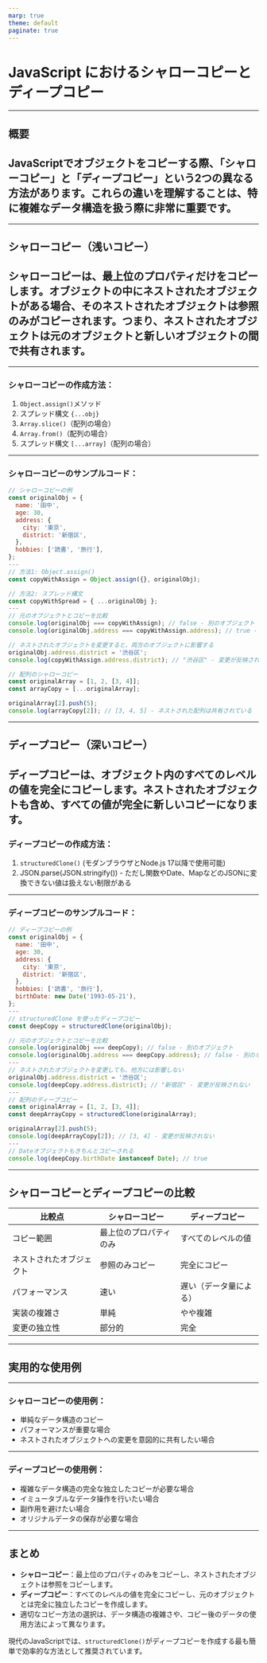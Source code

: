 ```yaml
---
marp: true
theme: default
paginate: true
---
```


# JavaScript におけるシャローコピーとディープコピー

---

## 概要

## JavaScriptでオブジェクトをコピーする際、「シャローコピー」と「ディープコピー」という2つの異なる方法があります。これらの違いを理解することは、特に複雑なデータ構造を扱う際に非常に重要です。

---

## シャローコピー（浅いコピー）

## シャローコピーは、最上位のプロパティだけをコピーします。オブジェクトの中にネストされたオブジェクトがある場合、そのネストされたオブジェクトは参照のみがコピーされます。つまり、ネストされたオブジェクトは元のオブジェクトと新しいオブジェクトの間で共有されます。

---

### シャローコピーの作成方法：

1. `Object.assign()`メソッド
2. スプレッド構文 `{...obj}`
3. `Array.slice()`（配列の場合）
4. `Array.from()`（配列の場合）
5. スプレッド構文 `[...array]`（配列の場合）

---

### シャローコピーのサンプルコード：

```javascript
// シャローコピーの例
const originalObj = {
  name: '田中',
  age: 30,
  address: {
    city: '東京',
    district: '新宿区',
  },
  hobbies: ['読書', '旅行'],
};
---
// 方法1: Object.assign()
const copyWithAssign = Object.assign({}, originalObj);

// 方法2: スプレッド構文
const copyWithSpread = { ...originalObj };
---
// 元のオブジェクトとコピーを比較
console.log(originalObj === copyWithAssign); // false - 別のオブジェクト
console.log(originalObj.address === copyWithAssign.address); // true - 同じオブジェクトの参照

// ネストされたオブジェクトを変更すると、両方のオブジェクトに影響する
originalObj.address.district = '渋谷区';
console.log(copyWithAssign.address.district); // "渋谷区" - 変更が反映される

// 配列のシャローコピー
const originalArray = [1, 2, [3, 4]];
const arrayCopy = [...originalArray];

originalArray[2].push(5);
console.log(arrayCopy[2]); // [3, 4, 5] - ネストされた配列は共有されている
```

---

## ディープコピー（深いコピー）

## ディープコピーは、オブジェクト内のすべてのレベルの値を完全にコピーします。ネストされたオブジェクトも含め、すべての値が完全に新しいコピーになります。

### ディープコピーの作成方法：

1. `structuredClone()` (モダンブラウザとNode.js 17以降で使用可能)
2. JSON.parse(JSON.stringify()) - ただし関数やDate、MapなどのJSONに変換できない値は扱えない制限がある

---

### ディープコピーのサンプルコード：

```javascript
// ディープコピーの例
const originalObj = {
  name: '田中',
  age: 30,
  address: {
    city: '東京',
    district: '新宿区',
  },
  hobbies: ['読書', '旅行'],
  birthDate: new Date('1993-05-21'),
};
---
// structuredClone を使ったディープコピー
const deepCopy = structuredClone(originalObj);

// 元のオブジェクトとコピーを比較
console.log(originalObj === deepCopy); // false - 別のオブジェクト
console.log(originalObj.address === deepCopy.address); // false - 別のオブジェクト
---
// ネストされたオブジェクトを変更しても、他方には影響しない
originalObj.address.district = '渋谷区';
console.log(deepCopy.address.district); // "新宿区" - 変更が反映されない
---
// 配列のディープコピー
const originalArray = [1, 2, [3, 4]];
const deepArrayCopy = structuredClone(originalArray);

originalArray[2].push(5);
console.log(deepArrayCopy[2]); // [3, 4] - 変更が反映されない
---
// Dateオブジェクトもきちんとコピーされる
console.log(deepCopy.birthDate instanceof Date); // true
```

---

## シャローコピーとディープコピーの比較

| 比較点                   | シャローコピー         | ディープコピー         |
| ------------------------ | ---------------------- | ---------------------- |
| コピー範囲               | 最上位のプロパティのみ | すべてのレベルの値     |
| ネストされたオブジェクト | 参照のみコピー         | 完全にコピー           |
| パフォーマンス           | 速い                   | 遅い（データ量による） |
| 実装の複雑さ             | 単純                   | やや複雑               |
| 変更の独立性             | 部分的                 | 完全                   |

---

## 実用的な使用例

---

### シャローコピーの使用例：

- 単純なデータ構造のコピー
- パフォーマンスが重要な場合
- ネストされたオブジェクトへの変更を意図的に共有したい場合

---

### ディープコピーの使用例：

- 複雑なデータ構造の完全な独立したコピーが必要な場合
- イミュータブルなデータ操作を行いたい場合
- 副作用を避けたい場合
- オリジナルデータの保存が必要な場合

---

## まとめ

- **シャローコピー**：最上位のプロパティのみをコピーし、ネストされたオブジェクトは参照をコピーします。
- **ディープコピー**：すべてのレベルの値を完全にコピーし、元のオブジェクトとは完全に独立したコピーを作成します。
- 適切なコピー方法の選択は、データ構造の複雑さや、コピー後のデータの使用方法によって異なります。

現代のJavaScriptでは、`structuredClone()`がディープコピーを作成する最も簡単で効率的な方法として推奨されています。
